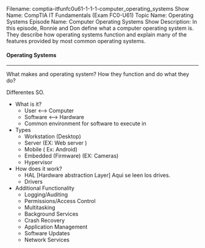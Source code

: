 Filename: comptia-itfunfc0u61-1-1-1-computer_operating_systems
Show Name: CompTIA IT Fundamentals (Exam FC0-U61)
Topic Name: Operating Systems
Episode Name: Computer Operating Systems
Show Description: In this episode, Ronnie and Don define what a computer operating system is. They describe how operating systems function and explain many of the features provided by most common operating systems. 

#### Operating Systems
---

What makes and operating system?
How they function and do what they do?

Differentes SO. 


* What is it? 
	+ User <--> Computer
	+ Software <--> Hardware
	+ Common environment for software to execute in
* Types
	+ Workstation (Desktop)	
	+ Server (EX: Web server )
	+ Mobile ( Ex: Android)
	+ Embedded (Firmware) (EX: Cameras)
	+ Hypervisor
* How does it work? 
	+ HAL [Hardware abstraction Layer] Aqui se leen los drives.   
	+ Drivers
* Additional Functionality
	+ Logging/Auditing
	+ Permissions/Access Control
	+ Multitasking
	+ Background Services
	+ Crash Recovery
	+ Application Management
	+ Software Updates
	+ Network Services